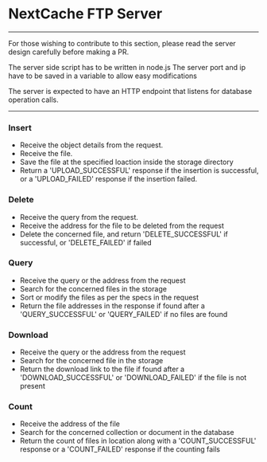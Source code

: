 # NextCache FTP Server

---------------------------------------------

For those wishing to contribute to this section, please read the server design carefully before making a PR.

The server side script has to be written in node.js
The server port and ip have to be saved in a variable to allow easy modifications

The server is expected to have an HTTP endpoint that listens for database operation calls.

---------------------------------------------

### Insert

- Receive the object details from the request.
- Receive the file.
- Save the file at the specified loaction inside the storage directory
- Return a 'UPLOAD_SUCCESSFUL' response if the insertion is successful, or a 'UPLOAD_FAILED' response if the insertion failed.

### Delete
- Receive the query from the request.
- Receive the address for the file to be deleted from the request
- Delete the concerned file, and return 'DELETE_SUCCESSFUL' if successful, or 'DELETE_FAILED' if failed

### Query
- Receive the query or the address from the request
- Search for the concerned files in the storage
- Sort or modify the files as per the specs in the request
- Return the file addresses in the response if found after a 'QUERY_SUCCESSFUL' or 'QUERY_FAILED' if no files are found

### Download
- Receive the query or the address from the request
- Search for the concerned file in the storage
- Return the download link to the file if found after a 'DOWNLOAD_SUCCESSFUL' or 'DOWNLOAD_FAILED' if the file is not present

### Count
- Receive the address of the file
- Search for the concerned collection or document in the database
- Return the count of files in location along with a 'COUNT_SUCCESSFUL' response or a 'COUNT_FAILED' response if the counting fails
